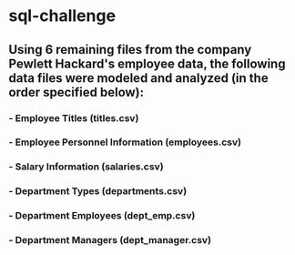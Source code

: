 # sql-challenge

## Using 6 remaining files from the company Pewlett Hackard's employee data, the following data files were modeled and analyzed (in the order specified below):

### - Employee Titles (titles.csv)
### - Employee Personnel Information (employees.csv)
### - Salary Information (salaries.csv)
### - Department Types (departments.csv)
### - Department Employees (dept_emp.csv)
### - Department Managers (dept_manager.csv)


